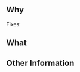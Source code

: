 ## Why

<!--- Tại sao? lại mở PR này -->

Fixes: 

## What

<!--- Tóm tắt các thay đổi có trong PR. -->

## Other Information

<!--- Ghi thêm các thông tin liên quan đến PR này, và các hình ảnh nếu có -->

